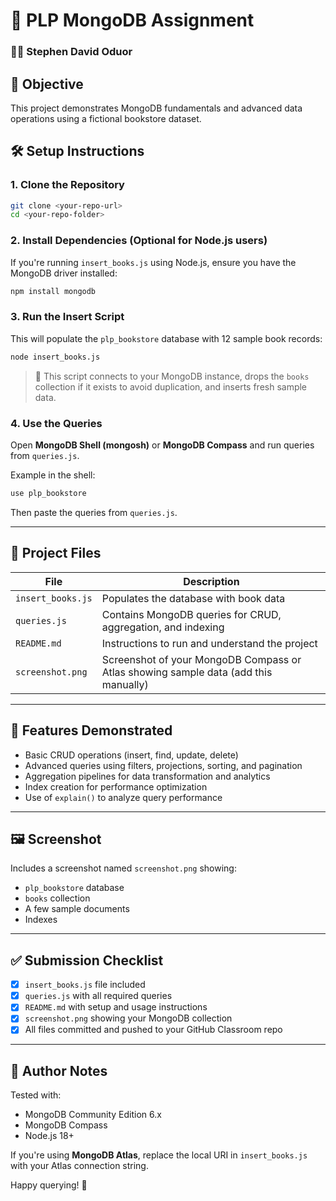 # 📘 PLP MongoDB Assignment  
### 👨‍💻 Stephen David Oduor

## 🚀 Objective
This project demonstrates MongoDB fundamentals and advanced data operations using a fictional bookstore dataset.

## 🛠️ Setup Instructions

### 1. Clone the Repository
```bash
git clone <your-repo-url>
cd <your-repo-folder>
```

### 2. Install Dependencies (Optional for Node.js users)
If you're running `insert_books.js` using Node.js, ensure you have the MongoDB driver installed:
```bash
npm install mongodb
```

### 3. Run the Insert Script
This will populate the `plp_bookstore` database with 12 sample book records:
```bash
node insert_books.js
```

> 📌 This script connects to your MongoDB instance, drops the `books` collection if it exists to avoid duplication, and inserts fresh sample data.

### 4. Use the Queries
Open **MongoDB Shell (mongosh)** or **MongoDB Compass** and run queries from `queries.js`.

Example in the shell:
```bash
use plp_bookstore
```
Then paste the queries from `queries.js`.

---

## 📂 Project Files

| File | Description |
|------|-------------|
| `insert_books.js` | Populates the database with book data |
| `queries.js` | Contains MongoDB queries for CRUD, aggregation, and indexing |
| `README.md` | Instructions to run and understand the project |
| `screenshot.png` | Screenshot of your MongoDB Compass or Atlas showing sample data (add this manually) |

---

## 🧪 Features Demonstrated

- Basic CRUD operations (insert, find, update, delete)
- Advanced queries using filters, projections, sorting, and pagination
- Aggregation pipelines for data transformation and analytics
- Index creation for performance optimization
- Use of `explain()` to analyze query performance

---

## 🖼️ Screenshot
Includes a screenshot named `screenshot.png` showing:

- `plp_bookstore` database
- `books` collection
- A few sample documents
- Indexes

---

## ✅ Submission Checklist

- [x] `insert_books.js` file included
- [x] `queries.js` with all required queries
- [x] `README.md` with setup and usage instructions
- [x] `screenshot.png` showing your MongoDB collection
- [x] All files committed and pushed to your GitHub Classroom repo

---

## 🧠 Author Notes

Tested with:
- MongoDB Community Edition 6.x
- MongoDB Compass
- Node.js 18+

If you're using **MongoDB Atlas**, replace the local URI in `insert_books.js` with your Atlas connection string.

Happy querying! 🚀

